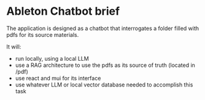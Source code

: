 # Ableton Chatbot brief

The application is designed as a chatbot that interrogates a folder filled with pdfs for its source materials.

It will:
* run locally, using a local LLM
* use a RAG architecture to use the pdfs as its source of truth (located in /pdf)
* use react and mui for its interface
* use whatever LLM or local vector database needed to accomplish this task